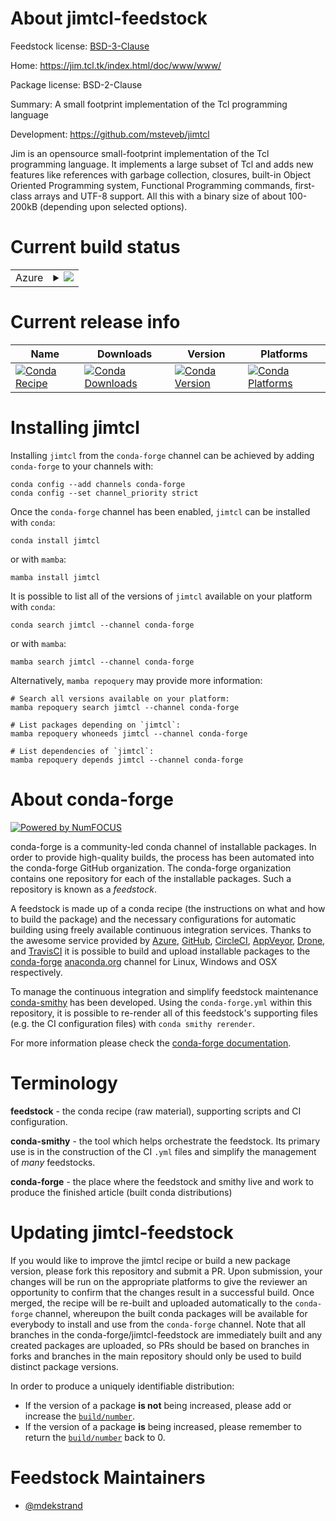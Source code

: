 About jimtcl-feedstock
======================

Feedstock license: [BSD-3-Clause](https://github.com/conda-forge/jimtcl-feedstock/blob/main/LICENSE.txt)

Home: https://jim.tcl.tk/index.html/doc/www/www/

Package license: BSD-2-Clause

Summary: A small footprint implementation of the Tcl programming language

Development: https://github.com/msteveb/jimtcl

Jim is an opensource small-footprint implementation of the Tcl programming
language. It implements a large subset of Tcl and adds new features like
references with garbage collection, closures, built-in Object Oriented
Programming system, Functional Programming commands, first-class arrays and
UTF-8 support. All this with a binary size of about 100-200kB (depending
upon selected options).


Current build status
====================


<table>
    
  <tr>
    <td>Azure</td>
    <td>
      <details>
        <summary>
          <a href="https://dev.azure.com/conda-forge/feedstock-builds/_build/latest?definitionId=21061&branchName=main">
            <img src="https://dev.azure.com/conda-forge/feedstock-builds/_apis/build/status/jimtcl-feedstock?branchName=main">
          </a>
        </summary>
        <table>
          <thead><tr><th>Variant</th><th>Status</th></tr></thead>
          <tbody><tr>
              <td>linux_64</td>
              <td>
                <a href="https://dev.azure.com/conda-forge/feedstock-builds/_build/latest?definitionId=21061&branchName=main">
                  <img src="https://dev.azure.com/conda-forge/feedstock-builds/_apis/build/status/jimtcl-feedstock?branchName=main&jobName=linux&configuration=linux%20linux_64_" alt="variant">
                </a>
              </td>
            </tr><tr>
              <td>osx_64</td>
              <td>
                <a href="https://dev.azure.com/conda-forge/feedstock-builds/_build/latest?definitionId=21061&branchName=main">
                  <img src="https://dev.azure.com/conda-forge/feedstock-builds/_apis/build/status/jimtcl-feedstock?branchName=main&jobName=osx&configuration=osx%20osx_64_" alt="variant">
                </a>
              </td>
            </tr><tr>
              <td>win_64</td>
              <td>
                <a href="https://dev.azure.com/conda-forge/feedstock-builds/_build/latest?definitionId=21061&branchName=main">
                  <img src="https://dev.azure.com/conda-forge/feedstock-builds/_apis/build/status/jimtcl-feedstock?branchName=main&jobName=win&configuration=win%20win_64_" alt="variant">
                </a>
              </td>
            </tr>
          </tbody>
        </table>
      </details>
    </td>
  </tr>
</table>

Current release info
====================

| Name | Downloads | Version | Platforms |
| --- | --- | --- | --- |
| [![Conda Recipe](https://img.shields.io/badge/recipe-jimtcl-green.svg)](https://anaconda.org/conda-forge/jimtcl) | [![Conda Downloads](https://img.shields.io/conda/dn/conda-forge/jimtcl.svg)](https://anaconda.org/conda-forge/jimtcl) | [![Conda Version](https://img.shields.io/conda/vn/conda-forge/jimtcl.svg)](https://anaconda.org/conda-forge/jimtcl) | [![Conda Platforms](https://img.shields.io/conda/pn/conda-forge/jimtcl.svg)](https://anaconda.org/conda-forge/jimtcl) |

Installing jimtcl
=================

Installing `jimtcl` from the `conda-forge` channel can be achieved by adding `conda-forge` to your channels with:

```
conda config --add channels conda-forge
conda config --set channel_priority strict
```

Once the `conda-forge` channel has been enabled, `jimtcl` can be installed with `conda`:

```
conda install jimtcl
```

or with `mamba`:

```
mamba install jimtcl
```

It is possible to list all of the versions of `jimtcl` available on your platform with `conda`:

```
conda search jimtcl --channel conda-forge
```

or with `mamba`:

```
mamba search jimtcl --channel conda-forge
```

Alternatively, `mamba repoquery` may provide more information:

```
# Search all versions available on your platform:
mamba repoquery search jimtcl --channel conda-forge

# List packages depending on `jimtcl`:
mamba repoquery whoneeds jimtcl --channel conda-forge

# List dependencies of `jimtcl`:
mamba repoquery depends jimtcl --channel conda-forge
```


About conda-forge
=================

[![Powered by
NumFOCUS](https://img.shields.io/badge/powered%20by-NumFOCUS-orange.svg?style=flat&colorA=E1523D&colorB=007D8A)](https://numfocus.org)

conda-forge is a community-led conda channel of installable packages.
In order to provide high-quality builds, the process has been automated into the
conda-forge GitHub organization. The conda-forge organization contains one repository
for each of the installable packages. Such a repository is known as a *feedstock*.

A feedstock is made up of a conda recipe (the instructions on what and how to build
the package) and the necessary configurations for automatic building using freely
available continuous integration services. Thanks to the awesome service provided by
[Azure](https://azure.microsoft.com/en-us/services/devops/), [GitHub](https://github.com/),
[CircleCI](https://circleci.com/), [AppVeyor](https://www.appveyor.com/),
[Drone](https://cloud.drone.io/welcome), and [TravisCI](https://travis-ci.com/)
it is possible to build and upload installable packages to the
[conda-forge](https://anaconda.org/conda-forge) [anaconda.org](https://anaconda.org/)
channel for Linux, Windows and OSX respectively.

To manage the continuous integration and simplify feedstock maintenance
[conda-smithy](https://github.com/conda-forge/conda-smithy) has been developed.
Using the ``conda-forge.yml`` within this repository, it is possible to re-render all of
this feedstock's supporting files (e.g. the CI configuration files) with ``conda smithy rerender``.

For more information please check the [conda-forge documentation](https://conda-forge.org/docs/).

Terminology
===========

**feedstock** - the conda recipe (raw material), supporting scripts and CI configuration.

**conda-smithy** - the tool which helps orchestrate the feedstock.
                   Its primary use is in the construction of the CI ``.yml`` files
                   and simplify the management of *many* feedstocks.

**conda-forge** - the place where the feedstock and smithy live and work to
                  produce the finished article (built conda distributions)


Updating jimtcl-feedstock
=========================

If you would like to improve the jimtcl recipe or build a new
package version, please fork this repository and submit a PR. Upon submission,
your changes will be run on the appropriate platforms to give the reviewer an
opportunity to confirm that the changes result in a successful build. Once
merged, the recipe will be re-built and uploaded automatically to the
`conda-forge` channel, whereupon the built conda packages will be available for
everybody to install and use from the `conda-forge` channel.
Note that all branches in the conda-forge/jimtcl-feedstock are
immediately built and any created packages are uploaded, so PRs should be based
on branches in forks and branches in the main repository should only be used to
build distinct package versions.

In order to produce a uniquely identifiable distribution:
 * If the version of a package **is not** being increased, please add or increase
   the [``build/number``](https://docs.conda.io/projects/conda-build/en/latest/resources/define-metadata.html#build-number-and-string).
 * If the version of a package **is** being increased, please remember to return
   the [``build/number``](https://docs.conda.io/projects/conda-build/en/latest/resources/define-metadata.html#build-number-and-string)
   back to 0.

Feedstock Maintainers
=====================

* [@mdekstrand](https://github.com/mdekstrand/)

